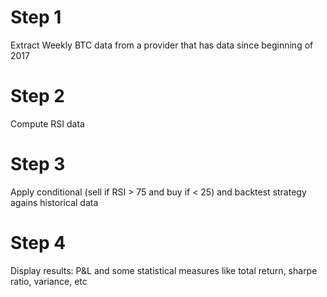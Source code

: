 # Step 1 
Extract Weekly BTC data from a provider that has data since beginning of 2017

# Step 2
Compute RSI data

# Step 3
Apply conditional (sell if RSI > 75 and buy if < 25) and backtest strategy agains historical data

# Step 4
Display results: P&L and some statistical measures like total return, sharpe ratio, variance, etc
